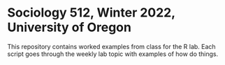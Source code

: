 # Sociology 512, Winter 2022, University of Oregon

This repository contains worked examples from class for the R lab. Each script goes through the weekly lab topic with examples of how do things. 
